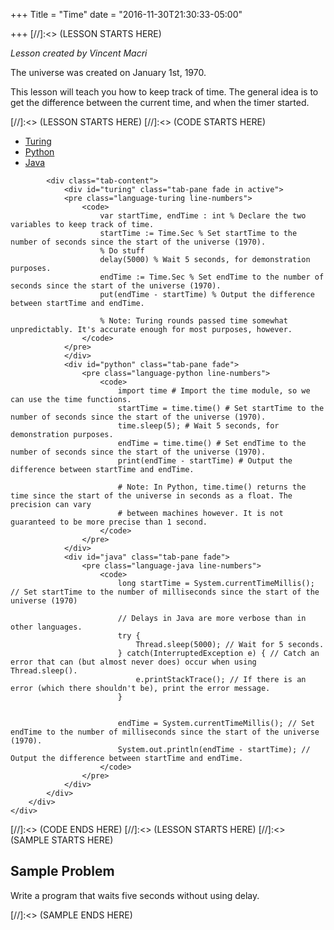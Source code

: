 +++
Title = "Time"
date = "2016-11-30T21:30:33-05:00"

+++
[//]:<> (LESSON STARTS HERE)
<div id = "Description" class = "container">
	<div class = "row">
		<div class = "col-md-12">
			<i>Lesson created by Vincent Macri</i>
			<p>The universe was created on January 1st, 1970.</p>
			<p>This lesson will teach you how to keep track of time. The general idea is to get the difference between the current time, and when the timer started.</p>
		</div>
	</div>
</div>
[//]:<> (LESSON STARTS HERE)
[//]:<> (CODE STARTS HERE)
<div id = "Code" class = "container">
    <div class = "row">
        <div class = "col-md-12">
            <ul class="nav nav-tabs tabs-3" role="tablist">
                <li class="nav-item"><a class="nav-link active" data-toggle="tab" href="#turing" role="tab">Turing</a></li>
                <li class="nav-item"><a class="nav-link" data-toggle="tab" href="#python" role="tab">Python</a></li>
                <li class="nav-item"><a class="nav-link" data-toggle="tab" href="#java" role="tab">Java</a></li>
            </ul>

            <div class="tab-content">
                <div id="turing" class="tab-pane fade in active">
				<pre class="language-turing line-numbers">
					<code>
						var startTime, endTime : int % Declare the two variables to keep track of time.
						startTime := Time.Sec % Set startTime to the number of seconds since the start of the universe (1970).
						% Do stuff
						delay(5000) % Wait 5 seconds, for demonstration purposes.
						endTime := Time.Sec % Set endTime to the number of seconds since the start of the universe (1970).
						put(endTime - startTime) % Output the difference between startTime and endTime.

						% Note: Turing rounds passed time somewhat unpredictably. It's accurate enough for most purposes, however.
					</code>
				</pre>
                </div>
                <div id="python" class="tab-pane fade">
					<pre class="language-python line-numbers">
						<code>
							import time # Import the time module, so we can use the time functions.
							startTime = time.time() # Set startTime to the number of seconds since the start of the universe (1970).
							time.sleep(5); # Wait 5 seconds, for demonstration purposes.
							endTime = time.time() # Set endTime to the number of seconds since the start of the universe (1970).
							print(endTime - startTime) # Output the difference between startTime and endTime.

							# Note: In Python, time.time() returns the time since the start of the universe in seconds as a float. The precision can vary
							# between machines however. It is not guaranteed to be more precise than 1 second.
						</code>
					</pre>
                </div>
                <div id="java" class="tab-pane fade">
					<pre class="language-java line-numbers">
						<code>
							long startTime = System.currentTimeMillis(); // Set startTime to the number of milliseconds since the start of the universe (1970)

							// Delays in Java are more verbose than in other languages.
							try {
								Thread.sleep(5000); // Wait for 5 seconds.
							} catch(InterruptedException e) { // Catch an error that can (but almost never does) occur when using Thread.sleep().
								e.printStackTrace(); // If there is an error (which there shouldn't be), print the error message.
							}


							endTime = System.currentTimeMillis(); // Set endTime to the number of milliseconds since the start of the universe (1970).
							System.out.println(endTime - startTime); // Output the difference between startTime and endTime.
						</code>
					</pre>
                </div>
            </div>
        </div>
    </div>
</div>
[//]:<> (CODE ENDS HERE)
[//]:<> (LESSON STARTS HERE)
[//]:<> (SAMPLE STARTS HERE)
<div id = "Sample" class = "container">
	<div class = "row">
		<div class = "col-md-12">
			<h2> Sample Problem </h2>
			<p>Write a program that waits five seconds without using delay.</p>
		</div>
	</div>
</div>
[//]:<> (SAMPLE ENDS HERE)
